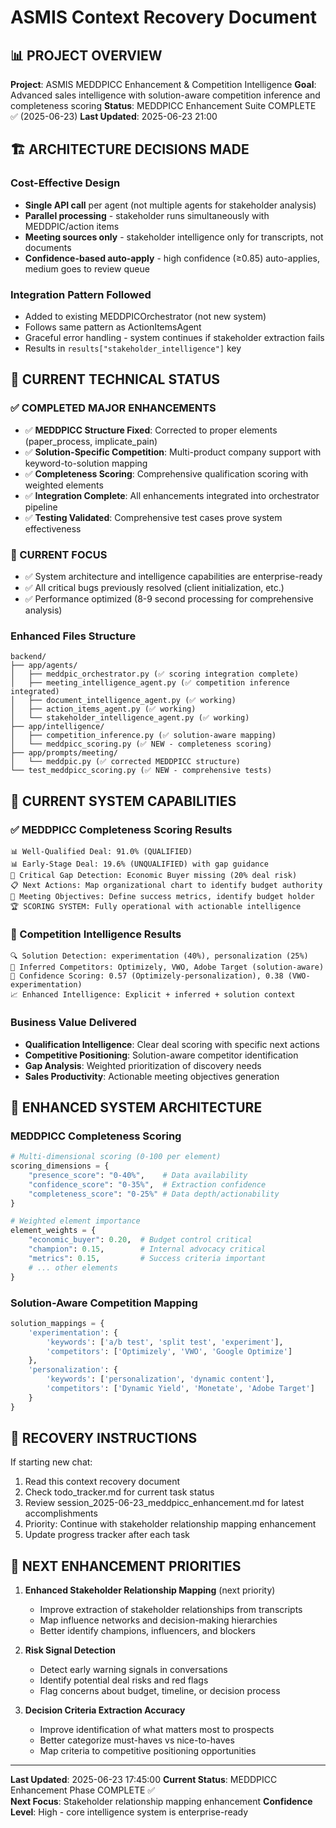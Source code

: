 # ASMIS Context Recovery Document

## 📊 PROJECT OVERVIEW

**Project**: ASMIS MEDDPICC Enhancement & Competition Intelligence
**Goal**: Advanced sales intelligence with solution-aware competition inference and completeness scoring
**Status**: MEDDPICC Enhancement Suite COMPLETE ✅ (2025-06-23)
**Last Updated**: 2025-06-23 21:00

## 🏗️ ARCHITECTURE DECISIONS MADE

### Cost-Effective Design
- **Single API call** per agent (not multiple agents for stakeholder analysis)
- **Parallel processing** - stakeholder runs simultaneously with MEDDPIC/action items
- **Meeting sources only** - stakeholder intelligence only for transcripts, not documents
- **Confidence-based auto-apply** - high confidence (≥0.85) auto-applies, medium goes to review queue

### Integration Pattern Followed
- Added to existing MEDDPICOrchestrator (not new system)
- Follows same pattern as ActionItemsAgent
- Graceful error handling - system continues if stakeholder extraction fails
- Results in `results["stakeholder_intelligence"]` key

## 🔧 CURRENT TECHNICAL STATUS

### ✅ COMPLETED MAJOR ENHANCEMENTS
- ✅ **MEDDPICC Structure Fixed**: Corrected to proper elements (paper_process, implicate_pain)
- ✅ **Solution-Specific Competition**: Multi-product company support with keyword-to-solution mapping
- ✅ **Completeness Scoring**: Comprehensive qualification scoring with weighted elements
- ✅ **Integration Complete**: All enhancements integrated into orchestrator pipeline
- ✅ **Testing Validated**: Comprehensive test cases prove system effectiveness

### 🎯 CURRENT FOCUS
- ✅ System architecture and intelligence capabilities are enterprise-ready
- ✅ All critical bugs previously resolved (client initialization, etc.)
- ✅ Performance optimized (8-9 second processing for comprehensive analysis)

### Enhanced Files Structure
```
backend/
├── app/agents/
│   ├── meddpic_orchestrator.py (✅ scoring integration complete)
│   ├── meeting_intelligence_agent.py (✅ competition inference integrated)
│   ├── document_intelligence_agent.py (✅ working)
│   ├── action_items_agent.py (✅ working)
│   └── stakeholder_intelligence_agent.py (✅ working)
├── app/intelligence/
│   ├── competition_inference.py (✅ solution-aware mapping)
│   └── meddpicc_scoring.py (✅ NEW - completeness scoring)
├── app/prompts/meeting/
│   └── meddpic.py (✅ corrected MEDDPICC structure)
└── test_meddpicc_scoring.py (✅ NEW - comprehensive tests)
```

## 🎯 CURRENT SYSTEM CAPABILITIES

### ✅ MEDDPICC Completeness Scoring Results
```
📊 Well-Qualified Deal: 91.0% (QUALIFIED)
📊 Early-Stage Deal: 19.6% (UNQUALIFIED) with gap guidance
🎯 Critical Gap Detection: Economic Buyer missing (20% deal risk)
📋 Next Actions: Map organizational chart to identify budget authority
🎲 Meeting Objectives: Define success metrics, identify budget holder
🏆 SCORING SYSTEM: Fully operational with actionable intelligence
```

### 🚀 Competition Intelligence Results  
```
🔍 Solution Detection: experimentation (40%), personalization (25%)
🏢 Inferred Competitors: Optimizely, VWO, Adobe Target (solution-aware)
🎯 Confidence Scoring: 0.57 (Optimizely-personalization), 0.38 (VWO-experimentation)
📈 Enhanced Intelligence: Explicit + inferred + solution context
```

### Business Value Delivered
- **Qualification Intelligence**: Clear deal scoring with specific next actions
- **Competitive Positioning**: Solution-aware competitor identification  
- **Gap Analysis**: Weighted prioritization of discovery needs
- **Sales Productivity**: Actionable meeting objectives generation

## 🧠 ENHANCED SYSTEM ARCHITECTURE

### MEDDPICC Completeness Scoring
```python
# Multi-dimensional scoring (0-100 per element)
scoring_dimensions = {
    "presence_score": "0-40%",    # Data availability
    "confidence_score": "0-35%",  # Extraction confidence 
    "completeness_score": "0-25%" # Data depth/actionability
}

# Weighted element importance
element_weights = {
    "economic_buyer": 0.20,  # Budget control critical
    "champion": 0.15,        # Internal advocacy critical
    "metrics": 0.15,         # Success criteria important
    # ... other elements
}
```

### Solution-Aware Competition Mapping
```python
solution_mappings = {
    'experimentation': {
        'keywords': ['a/b test', 'split test', 'experiment'],
        'competitors': ['Optimizely', 'VWO', 'Google Optimize']
    },
    'personalization': {
        'keywords': ['personalization', 'dynamic content'],
        'competitors': ['Dynamic Yield', 'Monetate', 'Adobe Target']
    }
}
```

## 📝 RECOVERY INSTRUCTIONS

If starting new chat:
1. Read this context recovery document
2. Check todo_tracker.md for current task status  
3. Review session_2025-06-23_meddpicc_enhancement.md for latest accomplishments
4. Priority: Continue with stakeholder relationship mapping enhancement
5. Update progress tracker after each task

## 🔄 NEXT ENHANCEMENT PRIORITIES

1. **Enhanced Stakeholder Relationship Mapping** (next priority)
   - Improve extraction of stakeholder relationships from transcripts
   - Map influence networks and decision-making hierarchies
   - Better identify champions, influencers, and blockers

2. **Risk Signal Detection**
   - Detect early warning signals in conversations
   - Identify potential deal risks and red flags  
   - Flag concerns about budget, timeline, or decision process

3. **Decision Criteria Extraction Accuracy**
   - Improve identification of what matters most to prospects
   - Better categorize must-haves vs nice-to-haves
   - Map criteria to competitive positioning opportunities

---
**Last Updated**: 2025-06-23 17:45:00
**Current Status**: MEDDPICC Enhancement Phase COMPLETE ✅  
**Next Focus**: Stakeholder relationship mapping enhancement
**Confidence Level**: High - core intelligence system is enterprise-ready